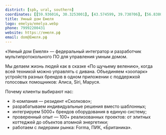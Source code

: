 ```yaml
---
district: [spb, ural, southern]
coordinates: [[59.936016, 30.3253001], [43.574599, 39.730706], [56.838011, 60.597474]]
title: Умный дом Емеля
logo: emelya/emelya.webp
phone: 79992200431
website: https://емеля.рф
email: dom@Емеля.рф
---
```


«Умный дом Емеля» — федеральный интегратор и разработчик мультипротокольного ПО для управления умным домом.

Мы делаем жизнь людей как в сказке «По щучьему велению», когда всей техникой можно управлять с дивана. Объединяем «зоопарк» устройств разных брендов в одном приложении с поддержкой голосовых помощников: Алиса, Siri, Маруся.

Почему клиенты выбирают нас:
* it-компания — резидент «Сколково»;
* разрабатываем индивидуальные решения вместо шаблонных;
* интегрируем 5000+ брендов оборудования в единую систему;
* проверенный опыт — 100+ реализованных проектов: от элитных коттеджей до объектов атомной энергетики;
* работаем с лидерами рынка: Forma, ПИК, «Британика».
